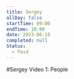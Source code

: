 ```yaml
---
title: Sergey
allDay: false
startTime: 09:00
endTime: 10:00
date: 2023-06-16
completed: null
Status:
  - Paid
---
```

#Sergey 
Video 1: People